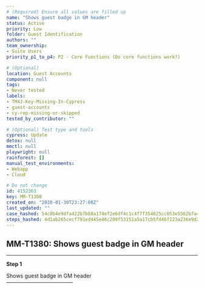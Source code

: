 ```yaml
---
# (Required) Ensure all values are filled up
name: "Shows guest badge in GM header"
status: Active
priority: Low
folder: Guest Identification
authors: ""
team_ownership: 
- Suite Users
priority_p1_to_p4: P2 - Core Functions (Do core functions work?)

# (Optional)
location: Guest Accounts
component: null
tags: 
- Never tested
labels: 
- TM4J-Key-Missing-In-Cypress
- guest-accounts
- cy-rep-missing-or-skipped
tested_by_contributor: ""

# (Optional) Test type and tools
cypress: Update
detox: null
mmctl: null
playwright: null
rainforest: []
manual_test_environments: 
- Webapp
- Cloud

# Do not change
id: 4152363
key: MM-T1380
created_on: "2020-01-30T23:27:08Z"
last_updated: ""
case_hashed: 54c8b4e9dfa422b7b88a174ef2e6df4c1c4f7f354825cc053e5562b7a4e8396e5d74db35edd00e8f2be28d34bf583cd8
steps_hashed: 4d1ab265cecf791ed445e46c209f53151a5a17cb5fd46f223a236e9d2dce6c2825f2561cfe00811a184369a4bf46de6f
---
```


<!-- (Auto-generated) Based on frontmatter's "key" and "name" -->

## MM-T1380: Shows guest badge in GM header

---

**Step 1**

Shows guest badge in GM header\
–––––––––––––––––––––––––
